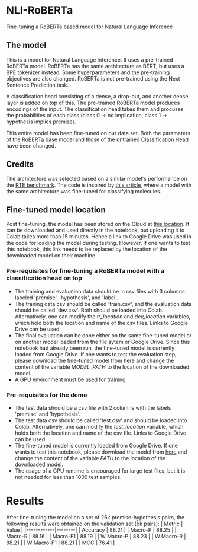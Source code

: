 # NLI-RoBERTa
Fine-tuning a RoBERTa based model for Natural Language Inference

## The model
This is a model for Natural Language Inference. It uses a pre-trained RoBERTa model. RoBERTa has the same architecture as BERT, but uses a BPE tokenizer instead. Some hyperparameters and the pre-training objectives are also changed. RoBERTa is not pre-trained using the Next Sentence Prediction task.

A classification head consisting of a dense, a drop-out, and another dense layer is added on top of this. The pre-trained RoBERTa model produces encodings of the input. The classification head takes them and procuses the probabilities of each class (class 0 -> no implication, class 1 -> hypothesis implies premise).

This entire model has been fine-tuned on our data set. Both the parameters of the RoBERTa base model and those of the untrained Classification Head have been changed.

## Credits

The architecture was selected based on a similar model's performance on the [RTE benchmark](https://paperswithcode.com/sota/natural-language-inference-on-rte). The code is inspired by [this article](https://pchanda.github.io/Roberta-FineTuning-for-Classification/), where a model with the same architecture was fine-tuned for classifying molecules.

## Fine-tuned model location

Post fine-tuning, the model has been stored on the Cloud at [this location](https://drive.google.com/file/d/1-IJSt2HGH9Dqbu6NBuHr61ndV1r4g-3H/view?usp=sharing).  It can be downloaded and used directly in the notebook, but uploading it to Colab takes more than 15 minutes. Hence a link to Google Drive was used in the code for loading the model during testing. However, if one wants to test this notebook, this link needs to be replaced by the location of the downloaded model on their machine.

### Pre-requisites for fine-tuning a RoBERTa model with a classification head on top

*   The training and evaluation data should be in csv files with 3 columns  labeled 'premise', 'hypothesis', and 'label'.
*   The traning data csv should be called 'train.csv', and the evaluation data should be called 'dev.csv'. Both should be loaded into Colab. Alternatively, one can modify the *tr_location* and *dev_location* variables, which hold both the location and name of the csv files. Links to Google Drive can be used.
*   The final evaluation can be done either on the same fine-tuned model or on another model loaded from the file sytem or Google Drive. Since this notebook had already been run, the fine-tuned model is currently loaded from Google Drive. If one wants to test the evaluation step, please download the fine-tuned model from [here](https://drive.google.com/file/d/1-IJSt2HGH9Dqbu6NBuHr61ndV1r4g-3H/view?usp=sharing) and change the content of the variable *MODEL_PATH* to the location of the downloaded model.
* A GPU environment must be used for training.

### Pre-requisites for the demo

*   The test data should be a csv file with 2 columns with the labels 'premise' and 'hypothesis'.
*   The test data csv should be called 'test.csv' and should be loaded into Colab. Alternatively, one can modify the *test_location* variable, which holds both the location and name of the csv file. Links to Google Drive can be used.
*   The fine-tuned model is currently loaded from Google Drive. If one wants to test this notebook, please download the model from [here](https://drive.google.com/file/d/1-IJSt2HGH9Dqbu6NBuHr61ndV1r4g-3H/view?usp=sharing) and change the content of the variable *PATH* to the location of the downloaded model.
* The usage of a GPU runtime is encouraged for large test files, but it is not needed for less than 1000 test samples.


# Results
After fine-tuning the model on a set of 26k premise-hypothesis pairs, the following results were obtained on the validation set (6k pairs):
| Metric     | Value  |
|------------|--------|
| Accuracy   | 88.21  |
| Macro-P    | 88.25  |
| Macro-R    | 88.16  |
| Macro-F1   | 88.19  |
| W Macro-P  | 88.23  |
| W Macro-R  | 88.21  |
| W Macro-F1 | 88.21  |
| MCC        | 76.41  |

